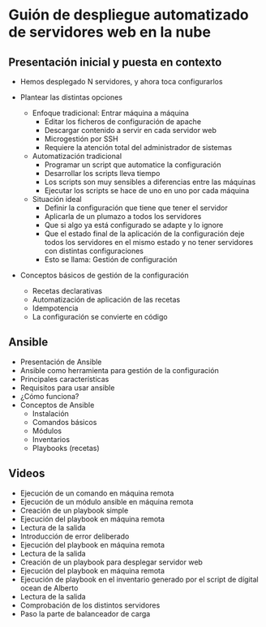 # Guión de despliegue automatizado de servidores web en la nube

## Presentación inicial y puesta en contexto
* Hemos desplegado N servidores, y ahora toca configurarlos

* Plantear las distintas opciones
  * Enfoque tradicional: Entrar máquina a máquina
    * Editar los ficheros de configuración de apache
    * Descargar contenido a servir en cada servidor web
    * Microgestión por SSH
    * Requiere la atención total del administrador de sistemas
  * Automatización tradicional
    * Programar un script que automatice la configuración
    * Desarrollar los scripts lleva tiempo
    * Los scripts son muy sensibles a diferencias entre las máquinas
    * Ejecutar los scripts se hace de uno en uno por cada máquina
  * Situación ideal
    * Definir la configuración que tiene que tener el servidor
    * Aplicarla de un plumazo a todos los servidores
    * Que si algo ya está configurado se adapte y lo ignore
    * Que el estado final de la aplicación de la configuración deje todos los servidores en el mismo estado y no tener servidores con distintas configuraciones
    * Esto se llama: Gestión de configuración
* Conceptos básicos de gestión de la configuración
  * Recetas declarativas
  * Automatización de aplicación de las recetas
  * Idempotencia
  * La configuración se convierte en código

## Ansible

* Presentación de Ansible
* Ansible como herramienta para gestión de la configuración
* Principales características
* Requisitos para usar ansible
* ¿Cómo funciona?
* Conceptos de Ansible
  * Instalación
  * Comandos básicos
  * Módulos
  * Inventarios
  * Playbooks (recetas)

## Videos

* Ejecución de un comando en máquina remota
* Ejecución de un módulo ansible en máquina remota
* Creación de un playbook simple
* Ejecución del playbook en máquina remota
* Lectura de la salida
* Introducción de error deliberado
* Ejecución del playbook en máquina remota
* Lectura de la salida
* Creación de un playbook para desplegar servidor web
* Ejecución del playbook en máquina remota
* Ejecución de playbook en el inventario generado por el script de dígital ocean de Alberto
* Lectura de la salida
* Comprobación de los distintos servidores
* Paso la parte de balanceador de carga